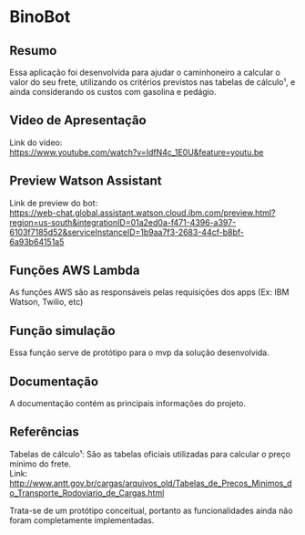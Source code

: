 # BinoBot

## Resumo
Essa aplicação foi desenvolvida para ajudar o caminhoneiro a calcular o valor do seu frete, utilizando os critérios previstos nas tabelas de cálculo¹, e ainda considerando os custos com gasolina e pedágio.

## Video de Apresentação
Link do video:<br>
https://www.youtube.com/watch?v=IdfN4c_1E0U&feature=youtu.be

## Preview Watson Assistant
Link de preview do bot:<br>
https://web-chat.global.assistant.watson.cloud.ibm.com/preview.html?region=us-south&integrationID=01a2ed0a-f471-4396-a397-6103f7185d52&serviceInstanceID=1b9aa7f3-2683-44cf-b8bf-6a93b64151a5

## Funções AWS Lambda
As funções AWS são as responsáveis pelas requisições dos apps (Ex: IBM Watson, Twilio, etc)

## Função simulação
Essa função serve de protótipo para o mvp da solução desenvolvida.

## Documentação
A documentação contém as principais informações do projeto. 

## Referências
Tabelas de cálculo¹: São as tabelas oficiais utilizadas para calcular o preço mínimo do frete.<br>
Link: http://www.antt.gov.br/cargas/arquivos_old/Tabelas_de_Precos_Minimos_do_Transporte_Rodoviario_de_Cargas.html

Trata-se de um protótipo conceitual, portanto as funcionalidades ainda não foram completamente implementadas.
